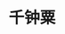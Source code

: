 ---
title: 千钟粟
description:  富家不用买良田，书中自有千钟粟。
image:

# Badge style
# style:
#     background: "#2a9d8f"
#     color: "#fff"
---